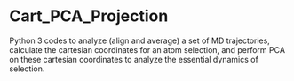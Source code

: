 # Cart_PCA_Projection
Python 3 codes to analyze (align and average) a set of MD trajectories, calculate the cartesian coordinates for an atom selection, and perform PCA on these cartesian coordinates to analyze the essential dynamics of selection.
